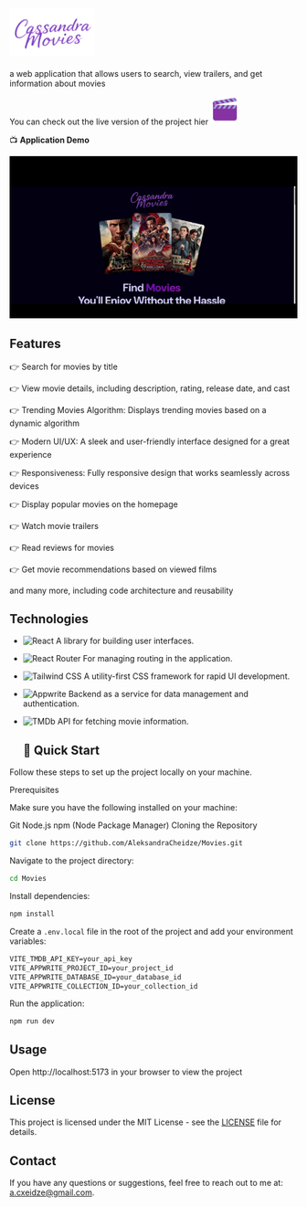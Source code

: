 ## <img src="0660fc82-794a-4471-9217-3a0e34538ded-removebg-preview.png" alt="Logo" width="150"/>

 a web application that allows users to search, view trailers, and get information about movies
 
You can check out the live version of the project hier [<img src="icons8-clapperboard-48.png" alt="Logo" width="50" />](https://cassandra-movies.vercel.app/)



   📺 **Application Demo**

![Demo](CassandraMovies-ezgif.com-video-to-gif-converter.gif)

   ## Features

👉 Search for movies by title

👉 View movie details, including description, rating, release date, and cast

👉 Trending Movies Algorithm: Displays trending movies based on a dynamic algorithm

👉 Modern UI/UX: A sleek and user-friendly interface designed for a great experience

👉 Responsiveness: Fully responsive design that works seamlessly across devices

👉 Display popular movies on the homepage

👉 Watch movie trailers

👉 Read reviews for movies

👉 Get movie recommendations based on viewed films

and many more, including code architecture and reusability

## Technologies

- ![React](https://img.shields.io/badge/React-20232A?style=for-the-badge&logo=react&logoColor=61DAFB) A library for building user interfaces.  
- ![React Router](https://img.shields.io/badge/React_Router-CA4245?style=for-the-badge&logo=react-router&logoColor=white) For managing routing in the application.  
- ![Tailwind CSS](https://img.shields.io/badge/Tailwind_CSS-38B2AC?style=for-the-badge&logo=tailwind-css&logoColor=white) A utility-first CSS framework for rapid UI development.  
- ![Appwrite](https://img.shields.io/badge/Appwrite-F02E65?style=for-the-badge&logo=appwrite&logoColor=white) Backend as a service for data management and authentication.  
- ![TMDb](https://img.shields.io/badge/TMDb-01B4E4?style=for-the-badge&logo=themoviedatabase&logoColor=white) API for fetching movie information.  


   ## 🤸 Quick Start
Follow these steps to set up the project locally on your machine.

Prerequisites

Make sure you have the following installed on your machine:

Git
Node.js
npm (Node Package Manager)
Cloning the Repository

```bash
git clone https://github.com/AleksandraCheidze/Movies.git
 ```
Navigate to the project directory:

```bash
cd Movies
 ```

Install dependencies:

```bash
npm install
```

Create a `.env.local` file in the root of the project and add your environment variables:

 ```plaintext
 VITE_TMDB_API_KEY=your_api_key
 VITE_APPWRITE_PROJECT_ID=your_project_id
 VITE_APPWRITE_DATABASE_ID=your_database_id
 VITE_APPWRITE_COLLECTION_ID=your_collection_id
 ```

Run the application:

```bash
npm run dev
```

## Usage

Open http://localhost:5173 in your browser to view the project

## License

This project is licensed under the MIT License - see the [LICENSE](LICENSE) file for details.

## Contact

If you have any questions or suggestions, feel free to reach out to me at: a.cxeidze@gmail.com.
